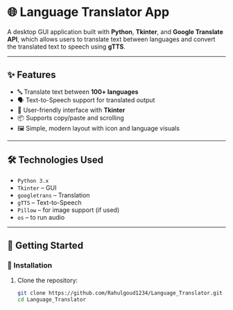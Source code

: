 # 🌐 Language Translator App

A desktop GUI application built with **Python**, **Tkinter**, and **Google Translate API**, which allows users to translate text between languages and convert the translated text to speech using **gTTS**.

---

## ✨ Features

- 🔤 Translate text between **100+ languages**
- 🗣️ Text-to-Speech support for translated output
- 🎨 User-friendly interface with **Tkinter**
- 📦 Supports copy/paste and scrolling
- 🖼️ Simple, modern layout with icon and language visuals

---

## 🛠️ Technologies Used

- `Python 3.x`
- `Tkinter` – GUI
- `googletrans` – Translation
- `gTTS` – Text-to-Speech
- `Pillow` – for image support (if used)
- `os` – to run audio

---

## 🚀 Getting Started

### 🔧 Installation

1. Clone the repository:
   ```bash
   git clone https://github.com/Rahulgoud1234/Language_Translator.git
   cd Language_Translator
